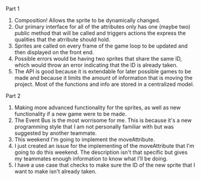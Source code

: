 Part 1
1. Composition! Allows the sprite to be dynamically changed.
2. Our primary interface for all of the attributes only has one (maybe two) public method that will be called and triggers actions the express the qualities that the atrribute should hold.
3. Sprites are called on every frame of the game loop to be updated and then displayed on the front end.
4. Possible errors would be having two sprites that share the same ID, which would throw an error indicating that the ID is already taken.
5. The API is good because it is extendable for later possible games to be made and because it limits the amount of information that is moving the project. Most of the functions and info are stored in a centralized model.

Part 2
1. Making more advanced functionality for the sprites, as well as new functionality if a new game were to be made.
2. The Event Bus is the most worrisome for me. This is because it's a new programming style that I am not personally familiar with but was suggested by another teammate.
3. This weekend I'm going to implement the moveAttribute.
4. I just created an issue for the implementing of the moveAttribute that I'm going to do this weekend. The description isn't that specific but gives my teammates enough information to know what I'll be doing.
5. I have a use case that checks to make sure the ID of the new sprite that I want to make isn't already taken.